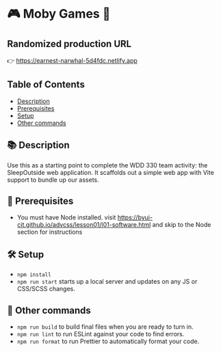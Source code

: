# 🎮 Moby Games 👾

## Randomized production URL
 👉 https://earnest-narwhal-5d4fdc.netlify.app

## Table of Contents
- [Description](#-description)
- [Prerequisites](#-prerequisites)
- [Setup](#-setup)
- [Other commands](#-other-commands)

## 📚 Description

Use this as a starting point to complete the WDD 330 team activity: the SleepOutside web application. It scaffolds out a simple web app with Vite support to bundle up our assets.

## 🌴 Prerequisites

- You must have Node installed. visit https://byui-cit.github.io/advcss/lesson01/l01-software.html and skip to the Node section for instructions

## 🛠️ Setup

- `npm install`
- `npm run start` starts up a local server and updates on any JS or CSS/SCSS changes.

## 🔩 Other commands

- `npm run build` to build final files when you are ready to turn in.
- `npm run lint` to run ESLint against your code to find errors.
- `npm run format` to run Prettier to automatically format your code.